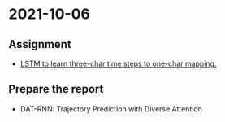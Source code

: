 # 2021-10-06

## Assignment

* [LSTM to learn three-char time steps to one-char mapping.]()

## Prepare the report

* DAT-RNN: Trajectory Prediction with Diverse Attention